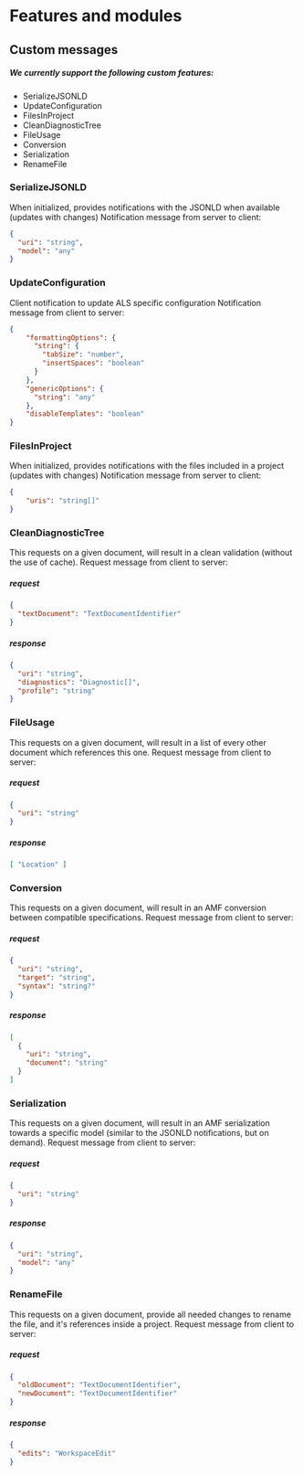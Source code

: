 # Features and modules
## Custom messages
##### We currently support the following custom features:
- SerializeJSONLD
- UpdateConfiguration
- FilesInProject
- CleanDiagnosticTree
- FileUsage
- Conversion
- Serialization
- RenameFile


### SerializeJSONLD
When initialized, provides notifications with the JSONLD when   available (updates with changes)
Notification message from server to client:
```json
{
  "uri": "string",
  "model": "any"
}
```

### UpdateConfiguration
Client notification to update ALS specific configuration
Notification message from client to server:
```json
{
    "formattingOptions": {
      "string": {
        "tabSize": "number",
        "insertSpaces": "boolean"
      }
    },
    "genericOptions": {
      "string": "any"
    },              
    "disableTemplates": "boolean"
}
```


### FilesInProject
When initialized, provides notifications with the files included in a project (updates with changes)
Notification message from server to client:
```json
{
    "uris": "string[]"
}
```


### CleanDiagnosticTree
This requests on a given document, will result in a clean validation (without the use of cache).
Request message from client to server:
##### request
```json
{
  "textDocument": "TextDocumentIdentifier"
}
```
##### response
```json
{
  "uri": "string",
  "diagnostics": "Diagnostic[]",
  "profile": "string"
}
```


### FileUsage
This requests on a given document, will result in a list of every other document which references this one.
Request message from client to server:
##### request
```json
{
  "uri": "string"
}
```
##### response
```json
[ "Location" ]
```


### Conversion
This requests on a given document, will result in an AMF conversion between compatible specifications.
Request message from client to server:
##### request
```json
{
  "uri": "string",
  "target": "string",          
  "syntax": "string?"
}
```
##### response
```json
[
  {
    "uri": "string",
    "document": "string"
  }
]
```


### Serialization
This requests on a given document, will result in an AMF serialization towards a specific model (similar to the JSONLD notifications, but on demand).
Request message from client to server:
##### request
```json
{
  "uri": "string"
}
```
##### response
```json
{
  "uri": "string",
  "model": "any"
}
```


### RenameFile
This requests on a given document, provide all needed changes to rename the file, and it's references inside a project.
Request message from client to server:
##### request
```json
{
  "oldDocument": "TextDocumentIdentifier",
  "newDocument": "TextDocumentIdentifier"
}
```
##### response
```json
{
  "edits": "WorkspaceEdit"
}
```
